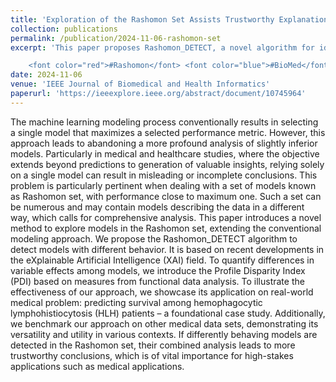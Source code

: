 ```yaml
---
title: 'Exploration of the Rashomon Set Assists Trustworthy Explanations for Medical Data'
collection: publications
permalink: /publication/2024-11-06-rashomon-set
excerpt: 'This paper proposes Rashomon_DETECT, a novel algorithm for identifying behaviorally distinct models within the Rashomon set, addressing limitations of conventional single-model selection in high-stakes domains like medicine. By introducing the Profile Disparity Index (PDI) and leveraging XAI techniques, the method enables deeper analysis of model variability, enhancing trustworthiness and interpretability in predictive modeling.

	<font color="red">#Rashomon</font> <font color="blue">#BioMed</font>'
date: 2024-11-06
venue: 'IEEE Journal of Biomedical and Health Informatics'
paperurl: 'https://ieeexplore.ieee.org/abstract/document/10745964'
---
```


The machine learning modeling process conventionally results in selecting a single model that maximizes a selected performance metric. However, this approach leads to abandoning a more profound analysis of slightly inferior models. Particularly in medical and healthcare studies, where the objective extends beyond predictions to generation of valuable insights, relying solely on a single model can result in misleading or incomplete conclusions. This problem is particularly pertinent when dealing with a set of models known as Rashomon set, with performance close to maximum one. Such a set can be numerous and may contain models describing the data in a different way, which calls for comprehensive analysis. This paper introduces a novel method to explore models in the Rashomon set, extending the conventional modeling approach. We propose the Rashomon_DETECT algorithm to detect models with different behavior. It is based on recent developments in the eXplainable Artificial Intelligence (XAI) field. To quantify differences in variable effects among models, we introduce the Profile Disparity Index (PDI) based on measures from functional data analysis. To illustrate the effectiveness of our approach, we showcase its application on real-world medical problem: predicting survival among hemophagocytic lymphohistiocytosis (HLH) patients – a foundational case study. Additionally, we benchmark our approach on other medical data sets, demonstrating its versatility and utility in various contexts. If differently behaving models are detected in the Rashomon set, their combined analysis leads to more trustworthy conclusions, which is of vital importance for high-stakes applications such as medical applications.
